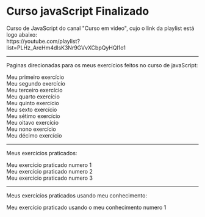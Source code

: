 <style>
    a {
        text-decoration: none;
    }  /* Ignorar */
</style> 

# Curso javaScript Finalizado
 Curso de JavaScript do canal "Curso em video", cujo o link da playlist está logo abaixo: <br>
 https://youtube.com/playlist?list=PLHz_AreHm4dlsK3Nr9GVvXCbpQyHQl1o1

<hr>

<p>Paginas direcionadas para os meus exercícios feitos no curso de javaScript:</p>
<a href="https://guilherme-possebon.github.io/Curso-javascript/Exemplos/Exemplo%20HTML/ex001.html">Meu primeiro exercício</a> <br>
<a href="https://guilherme-possebon.github.io/Curso-javascript/Exemplos/Exemplo%20HTML/ex002.html">Meu segundo exercício</a> <br>
<a href="https://guilherme-possebon.github.io/Curso-javascript/Exemplos/Exemplo%20HTML/ex003.html">Meu terceiro exercício</a> <br>
<a href="https://guilherme-possebon.github.io/Curso-javascript/Exemplos/Exemplo%20HTML/ex004.html">Meu quarto exercício</a> <br>
<a href="https://guilherme-possebon.github.io/Curso-javascript/Exemplos/Exemplo%20HTML/ex005.html">Meu quinto exercício</a> <br>
<a href="https://guilherme-possebon.github.io/Curso-javascript/Exemplos/Exemplo%20HTML/ex006.html">Meu sexto exercício</a> <br>
<a href="https://guilherme-possebon.github.io/Curso-javascript/Exemplos/Exemplo%20HTML/ex007.html">Meu sétimo exercício</a> <br>
<a href="https://guilherme-possebon.github.io/Curso-javascript/Exemplos/Exemplo%20HTML/ex008.html">Meu oitavo exercício</a> <br>
<a href="https://guilherme-possebon.github.io/Curso-javascript/Exemplos/Exemplo%20HTML/ex009.html">Meu nono exercício</a> <br>
<a href="https://guilherme-possebon.github.io/Curso-javascript/Exemplos/Exemplo%20HTML/ex010.html">Meu décimo exercício</a> <br>

<hr>

<p>Meus exercícios praticados:</p> 
<a href="https://guilherme-possebon.github.io/Curso-javascript/Exercicios praticados/aa.html">Meu exercício praticado numero 1</a> <br>
<a href="https://guilherme-possebon.github.io/Curso-javascript/Exercicios praticados/pr009.html">Meu exercício praticado numero 2</a> <br>
<a href="https://guilherme-possebon.github.io/Curso-javascript/Exercicios praticados/pr014.html">Meu exercício praticado numero 3</a> <br>

<hr>

<p>Meus exercícios praticados usando meu conhecimento:</p> 

<a href="https://guilherme-possebon.github.io/Curso-javascript/Exercicios/Site da hora do dia/index.html">Meu exercício praticado usando o meu conhecimento numero 1</a> <br>

